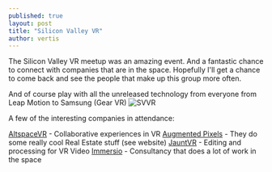 ```yaml
---
published: true
layout: post
title: "Silicon Valley VR"
author: vertis
---
```

The Silicon Valley VR meetup was an amazing event. And a fantastic chance to connect with companies that are in the space. Hopefully I'll get a chance to come back and see the people that make up this group more often.

And of course play with all the unreleased technology from everyone from Leap Motion to Samsung (Gear VR)
![SVVR](https://pbs.twimg.com/media/BxT-OX5CMAAeeIZ.jpg:large)

A few of the interesting companies in attendance:

[AltspaceVR](http://altvr.com) - Collaborative experiences in VR
[Augmented Pixels](http://augmentedpixels.com) - They do some really cool Real Estate stuff (see website)
[JauntVR](http://jauntvr.com) - Editing and processing for VR Video
[Immersio](http://immers.io) - Consultancy that does a lot of work in the space
